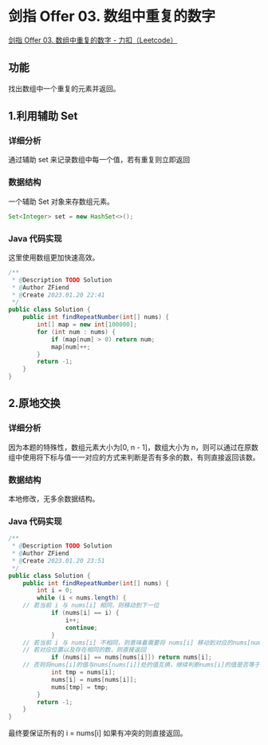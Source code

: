 # 剑指 Offer 03. 数组中重复的数字

[剑指 Offer 03. 数组中重复的数字 - 力扣（Leetcode）](https://leetcode.cn/problems/shu-zu-zhong-zhong-fu-de-shu-zi-lcof/description/)

## 功能

找出数组中一个重复的元素并返回。

## 1.利用辅助 Set

### 详细分析

通过辅助 set 来记录数组中每一个值，若有重复则立即返回

### 数据结构

一个辅助 Set 对象来存数组元素。

```java
Set<Integer> set = new HashSet<>();
```

### Java 代码实现

这里使用数组更加快速高效。

```java
/**
 * @Description TODO Solution
 * @Author ZFiend
 * @Create 2023.01.20 22:41
 */
public class Solution {
    public int findRepeatNumber(int[] nums) {
        int[] map = new int[100000];
        for (int num : nums) {
            if (map[num] > 0) return num;
            map[num]++;
        }
        return -1;
    }
}
```

## 2.原地交换

### 详细分析

因为本题的特殊性，数组元素大小为[0, n - 1]，数组大小为 n，则可以通过在原数组中使用将下标与值一一对应的方式来判断是否有多余的数，有则直接返回该数。

### 数据结构

本地修改，无多余数据结构。

### Java 代码实现

```java
/**
 * @Description TODO Solution
 * @Author ZFiend
 * @Create 2023.01.20 23:51
 */
public class Solution {
    public int findRepeatNumber(int[] nums) {
        int i = 0;
        while (i < nums.length) {
	// 若当前 i 与 nums[i] 相同，则移动到下一位
            if (nums[i] == i) {
                i++;
                continue;
            }
	// 若当前 i 与 nums[i] 不相同，则意味着需要将 nums[i] 移动到对应的nums[nums[i]]的位置
	// 若对应位置以及存在相同的数，则直接返回
            if (nums[i] == nums[nums[i]]) return nums[i];
	// 否则将nums[i]的值与nums[nums[i]]处的值互换，继续判断nums[i]的值是否等于 i
            int tmp = nums[i];
            nums[i] = nums[nums[i]];
            nums[tmp] = tmp;
        }
        return -1;
    }
}
```

最终要保证所有的 i = nums[i] 如果有冲突的则直接返回。
